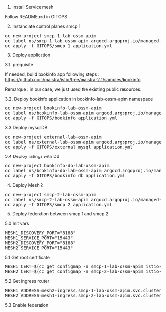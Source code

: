 1. Install Service mesh

Follow README.md in GITOPS

2. Instanciate control planes smcp 1
<pre>
oc new-project smcp-1-lab-ossm-apim
oc label ns/smcp-1-lab-ossm-apim argocd.argoproj.io/managed-by=gitops-lab-ossm-apim
oc apply -f GITOPS/smcp_1_application.yml
</pre>

3. Deploy application

3.1. prequisite

If needed, build bookinfo app following steps : 
https://github.com/maistra/istio/tree/maistra-2.1/samples/bookinfo

Remarque : in our case, we just used the existing public resources.

3.2. Deploy bookinfo application in bookinfo-lab-ossm-apim namespace
<pre>
oc new-project bookinfo-lab-ossm-apim
oc label ns/bookinfo-lab-ossm-apim argocd.argoproj.io/managed-by=gitops-lab-ossm-apim
oc apply -f GITOPS/bookinfo_application.yml
</pre>

3.3 Deploy mysql DB
<pre>
oc new-project external-lab-ossm-apim
oc label ns/external-lab-ossm-apim argocd.argoproj.io/managed-by=gitops-lab-ossm-apim
oc apply -f GITOPS/external_mysql_application.yml 
</pre>

3.4 Deploy ratings with DB
<pre>
oc new-project bookinfo-db-lab-ossm-apim
oc label ns/bookinfo-db-lab-ossm-apim argocd.argoproj.io/managed-by=gitops-lab-ossm-apim
oc apply -f GITOPS/bookinfo_db_application.yml
</pre>

4. Deploy Mesh 2
<pre>
oc new-project smcp-2-lab-ossm-apim
oc label ns/smcp-2-lab-ossm-apim argocd.argoproj.io/managed-by=gitops-lab-ossm-apim
oc apply -f GITOPS/smcp_2_application.yml
</pre>

5. Deploy federation between smcp 1 and smcp 2

5.0 Init vars
<pre>
MESH1_DISCOVERY_PORT="8188"
MESH1_SERVICE_PORT="15443"
MESH2_DISCOVERY_PORT="8188"
MESH2_SERVICE_PORT="15443"
</pre>

5.1 Get root certificate
<pre>
MESH1_CERT=$(oc get configmap -n smcp-1-lab-ossm-apim istio-ca-root-cert -o jsonpath='{.data.root-cert\.pem}' | sed ':a;N;$!ba;s/\n/\\\n    /g')
MESH2_CERT=$(oc get configmap -n smcp-2-lab-ossm-apim istio-ca-root-cert -o jsonpath='{.data.root-cert\.pem}' | sed ':a;N;$!ba;s/\n/\\\n    /g')
</pre>

5.2 Get ingress router 
<pre>
MESH1_ADDRESS=mesh2-ingress.smcp-1-lab-ossm-apim.svc.cluster.local
MESH2_ADDRESS=mesh1-ingress.smcp-2-lab-ossm-apim.svc.cluster.local
</pre>

5.3 Enable federation
